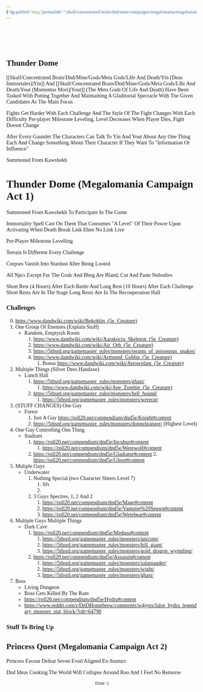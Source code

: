 ```yaml
---
{"dg-publish":true,"permalink":"/skull/concentrated-brain/dnd/mine/campaigns/megalomania/megalomania/","tags":["Tagless"],"noteIcon":""}
---
```


<style id="Force_Custom_Fonts" type="text/css">@font-face{font-style:normal;font-family:"Merriweather";src:local("Merriweather")}@font-face{font-style:bolder;font-family:"Merriweather";src:local("Merriweather")}@font-face{font-style:normal;font-family:"Merriweather";src:local("Merriweather");unicode-range:U+0-FF,U+2E80-9FFF,U+F900-FAFF,U+FE30-FE4F,U+20000-2FA1F}@font-face{font-style:bolder;font-family:"Merriweather";src:local("Merriweather");unicode-range:U+0-FF,U+2E80-9FFF,U+F900-FAFF,U+FE30-FE4F,U+20000-2FA1F}@font-face{font-style:normal;font-family:"Merriweather";src:local("Merriweather");unicode-range:U+0-FF}@font-face{font-style:bolder;font-family:"Merriweather";src:local("Merriweather");unicode-range:U+0-FF}:not(pre):not(code):not(textarea):not(tt):not(kbd):not(samp):not(var){font-family:"Merriweather"!important}pre,code,textarea,tt,kbd,samp,var{font-family:monospace!important}pre *,code *,textarea *,tt *,kbd *,samp *,var *{font-family:monospace!important}</style>


# <center><span style="color:#FFFFFF">Megalomania</span></center>


## Thunder Dome

[[Skull/Concentrated Brain/Dnd/Mine/Gods/Meta Gods/LIfe And Death/Yin (Deus Immortales)\|Yin]]  And [[Skull/Concentrated Brain/Dnd/Mine/Gods/Meta Gods/LIfe And Death/Yout (Momentus Mori)\|Yout]]  (The Meta Gods Of Life And Death) Have Been Tasked With Putting Together And Maintaining A Gladitorial Spectacle With The Given Candidates As The Main Focus

Fights Get Harder With Each Challenge And The Style Of The Fight Changes With Each Difficulty
Per-player Milestone Leveling, Level Decreases When Player Dies, Fight Doesnt Change

After Every Gauntlet The Characters Can Talk To Yin And Yout About Any One Thing Each And Change Something About Their Character If They Want To "Information Or Influence"

Summoned From Kawshekh

# Thunder Dome (Megalomania Campaign Act 1)

Summoned From Kawshekh To Participate In The Game

Immortality Spell Cast On Them That Consumes "A Level" Of Their Power Upon Activating
When Death Break Link Ehen No Link Live

Per-Player Milestone Levelling

Terrain Is Different Every Challenge

Corpses Vanish Into Stardust After Being Looted

All Npcs Except For The Gods And Bbeg Are Bland, Cut And Paste Nobodies

Short Rest (4 Hours) After Each Battle And Long Rest (10 Hours) After Each Challenge
Short Rests Are In The Stage
Long Rests Are In The Recouperation Hall

### Challenges

0. https://www.dandwiki.com/wiki/Bokoblin_(5e_Creature)
1. One Group Of Enemies (Explain Stuff)
	- Random, Emptyish Room
		1. https://www.dandwiki.com/wiki/Aarakocra_Skeleton_(5e_Creature)
		2. https://www.dandwiki.com/wiki/Air_Orb_(5e_Creature)
		3. https://5thsrd.org/gamemaster_rules/monsters/swarm_of_poisonous_snakes/
		4. https://www.dandwiki.com/wiki/Armored_Goblin_(5e_Creature)
			1. Bonus https://www.dandwiki.com/wiki/Arrowplant_(5e_Creature)
2. Multiple Things (Silver Dees Handaxe)
	- Lunch Hall
		 1.  https://5thsrd.org/gamemaster_rules/monsters/ghast/
			 1. https://www.dandwiki.com/wiki/Ape_Zombie_(5e_Creature)
		 2. https://5thsrd.org/gamemaster_rules/monsters/hell_hound/
			 1. https://5thsrd.org/gamemaster_rules/monsters/wererat/
3. (STUFF CHANGES)  One Guy
	- Forest
		1. Just A Guy https://roll20.net/compendium/dnd5e/Knight#content
		2.   https://5thsrd.org/gamemaster_rules/monsters/doppelganger/ (Highest Level)
4. One Guy Controlling One Thing
	- Stadium
		1. https://roll20.net/compendium/dnd5e/Incubus#content
			1. https://roll20.net/compendium/dnd5e/Werewolf#content
		2. https://roll20.net/compendium/dnd5e/Gladiator#content
			2. https://roll20.net/compendium/dnd5e/Ghost#content
5. Muliple Guys
	-  Underwater
		1.  Nothing Special (two Character Sheets Level 7)
			1. Sfs
			2. 
		2. 3 Guys Spectres, 1, 2 And 2  
			1. https://roll20.net/compendium/dnd5e/Mage#content
			2.  https://roll20.net/compendium/dnd5e/Vampire%20Spawn#content
			3.  https://roll20.net/compendium/dnd5e/Werebear#content
6. Multiple Guys Multiple Things
	- Dark Cave
		1. https://roll20.net/compendium/dnd5e/Medusa#content
			1. https://5thsrd.org/gamemaster_rules/monsters/unicorn/
			2. https://5thsrd.org/gamemaster_rules/monsters/hill_giant/
			3. https://5thsrd.org/gamemaster_rules/monsters/gold_dragon_wyrmling/
		2.  https://roll20.net/compendium/dnd5e/Assassin#content
			1. https://5thsrd.org/gamemaster_rules/monsters/salamander/
			2. https://5thsrd.org/gamemaster_rules/monsters/wight/
			3. https://5thsrd.org/gamemaster_rules/monsters/ghast/
1. Boss
	- Living Dungeon
	- Boss Gets Killed By The Ram
	- https://roll20.net/compendium/dnd5e/Hydra#content
	- https://www.reddit.com/r/DnDHomebrew/comments/w4jypx/false_hydra_legendary_monster_stat_block/?rdt=64798



### Stuff To Bring Up


## Princess Quest (Megalomania Campaign Act 2)
Princess Favour
Defeat Seven Eveil Aligned Ex-Souturs

Dnd Ideas Cooking
The World Will Collapse Around Roo And I Feel No Remorse












<center><sub>Done :)</sub></center>


<script src="https://utteranc.es/client.js"
        repo="WonderingGodling/My-Mind-Space"
        issue-term="title"
        theme="preferred-color-scheme"
        crossorigin="anonymous"
        async>
</script>
